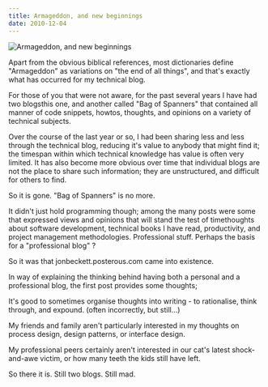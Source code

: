 ```yaml
---
title: Armageddon, and new beginnings
date: 2010-12-04
---
```


![Armageddon, and new beginnings](https://source.unsplash.com/7QCBakMyDCE/1600x900)

Apart from the obvious biblical references, most dictionaries define "Armageddon" as variations on "the end of all things", and that's exactly what has occurred for my technical blog.

For those of you that were not aware, for the past several years I have had two blogsthis one, and another called "Bag of Spanners" that contained all manner of code snippets, howtos, thoughts, and opinions on a variety of technical subjects.

Over the course of the last year or so, I had been sharing less and less through the technical blog, reducing it's value to anybody that might find it; the timespan within which technical knowledge has value is often very limited. It has also become more obvious over time that individual blogs are not the place to share such information; they are unstructured, and difficult for others to find.

So it is gone. "Bag of Spanners" is no more.

It didn't just hold programming though; among the many posts were some that expressed views and opinions that will stand the test of timethoughts about software development, technical books I have read, productivity, and project management methodologies. Professional stuff. Perhaps the basis for a "professional blog" ?

So it was that jonbeckett.posterous.com came into existence.

In way of explaining the thinking behind having both a personal and a professional blog, the first post provides some thoughts;

It's good to sometimes organise thoughts into writing - to rationalise, think through, and expound. (often incorrectly, but still...)

My friends and family aren't particularly interested in my thoughts on process design, design patterns, or interface design.

My professional peers certainly aren't interested in our cat's latest shock-and-awe victim, or how many teeth the kids still have left.

So there it is. Still two blogs. Still mad.